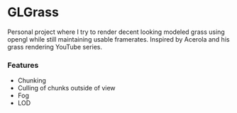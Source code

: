 # GLGrass

Personal project where I try to render decent looking modeled grass using opengl while still maintaining usable
framerates. Inspired by Acerola and his grass rendering YouTube series. 

### Features

- Chunking
- Culling of chunks outside of view
- Fog
- LOD
